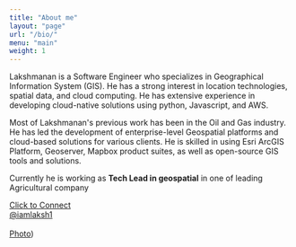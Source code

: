 ```yaml
---
title: "About me"
layout: "page"
url: "/bio/"
menu: "main"
weight: 1
---
```


Lakshmanan is a Software Engineer who specializes in Geographical Information System (GIS). He has a strong interest in location technologies, spatial data, and cloud computing. He has extensive experience in developing cloud-native solutions using python, Javascript, and AWS. 

Most of Lakshmanan's previous work has been in the Oil and Gas industry. He has led the development of enterprise-level Geospatial platforms and cloud-based solutions for various clients. He is skilled in using Esri ArcGIS Platform, Geoserver, Mapbox product suites, as well as open-source GIS tools and solutions.

Currently he is working as **Tech Lead in geospatial** in one of leading Agricultural company 


[Click to Connect](mailto:laksh.gisprog@gmail.com)
<br>
[@iamlaksh1](https://twitter.com/iamlaksh1)
<br>
<br>
[Photo](../posts/images/lv.png))
